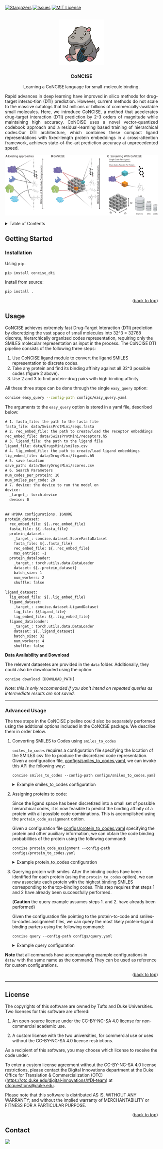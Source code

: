 <a id="readme-top"></a>




<!-- PROJECT SHIELDS -->
<!--
*** I'm using markdown "reference style" links for readability.
*** Reference links are enclosed in brackets [ ] instead of parentheses ( ).
*** See the bottom of this document for the declaration of the reference variables
*** for contributors-url, forks-url, etc. This is an optional, concise syntax you may use.
*** https://www.markdownguide.org/basic-syntax/#reference-style-links
-->

[![Stargazers][stars-shield]][stars-url]
[![Issues][issues-shield]][issues-url]
[![MIT License][license-shield]][license-url]



<!-- PROJECT LOGO -->
<br />
<div align="center">
  <a href="https://github.com/rohitsinghlab/CoNCISE">
    <img src="concise_logo.png" alt="Logo" width="150" height="150">
  </a>

<h3 align="center">CoNCISE</h3>

  <p align="center">
    Learning a CoNCISE language for small-molecule binding.
  </p>
  <p align="justify">
  Rapid advances in deep learning have improved in silico methods for drug-target interac-tion (DTI) prediction. However, current methods do not scale to the massive catalogs that list millions or billions of commercially-available small molecules. Here, we introduce CoNCISE, a method that accelerates drug-target interaction (DTI) prediction by 2-3 orders of magnitude while maintaining high accuracy. CoNCISE uses a novel vector-quantized codebook approach and a residual-learning based training of hierarchical codes.Our DTI architecture, which combines these compact ligand representations with fixed-length protein embeddings in a cross-attention framework, achieves state-of-the-art prediction accuracy at unprecedented speed. 
  </p>
</div>

![method](method.svg)

<!-- TABLE OF CONTENTS -->
<details>
  <summary>Table of Contents</summary>
  <ol>
    <li>
      <a href="#getting-started">Getting Started</a>
      <ul>
        <li><a href="#installation">Installation</a></li>
      </ul>
    </li>
    <li><a href="#usage">Usage</a></li>
    <li><a href="#license">License</a></li>
    <li><a href="#contact">Contact</a></li>
  </ol>
</details>



<!-- GETTING STARTED -->
## Getting Started

### Installation

Using `pip`:
```
pip install concise_dti
```


Install from source:
```bash
pip install .
```

<p align="right">(<a href="#readme-top">back to top</a>)</p>

<!-- USAGE EXAMPLES -->
## Usage

CoNCISE achieves extremely fast Drug-Target Interaction (DTI) prediction by discretizing the vast space of small molecules into 32^3 = 32768 discrete, hierarchically organized codes representation, requiring only the SMILES molecular representation as input in the process. 
The CoNCISE DTI pipeline consists of the following three steps:
1. Use CoNCISE ligand module to convert the ligand SMILES representation to discrete codes.
2. Take any protein and find its binding affinity against all 32^3 possible codes (figure 2 above).
3. Use 2 and 3 to find protein-drug pairs with high binding affinity.

All these three steps can be done through the single `easy_query` option:
```bash
concise easy_query --config-path configs/easy_query.yaml
```

The arguments to the `easy_query` option is stored in a yaml file, described below:
```
# 1. fasta_file: the path to the fasta file
fasta_file: data/SwissProtMini/seqs.fasta
# 2. rec_embed_file: the path to create/load the receptor embeddings
rec_embed_file: data/SwissProtMini/receptors.h5
# 3. ligand_file: the path to the ligand file
ligand_file: data/DrugsMini/smiles.csv
# 4. lig_embed_file: the path to create/load ligand embeddings
lig_embed_file: data/DrugsMini/ligands.h5
# 5. save location 
save_path: data/QueryDrugsMini/scores.csv
# 6. Search Parameters
num_codes_per_protein: 10
num_smiles_per_code: 20
# 7. device: the device to run the model on
device:
  _target_: torch.device
  device: 0


## HYDRA configurations. IGNORE
protein_dataset:
  rec_embed_file: ${..rec_embed_file}
  fasta_file: ${..fasta_file}
  protein_dataset:
    _target_: concise.dataset.ScoreFastaDataset
    fasta_file: ${..fasta_file}
    rec_embed_file: ${..rec_embed_file}
    max_entries: -1
  protein_dataloader:
    _target_: torch.utils.data.DataLoader
    dataset: ${..protein_dataset}
    batch_size: 1
    num_workers: 2
    shuffle: false

ligand_dataset:
  lig_embed_file: ${..lig_embed_file}
  ligand_dataset:
    _target_: concise.dataset.LigandDataset
    lig_file: ${ligand_file}
    lig_embed_file: ${..lig_embed_file}
  ligand_dataloader:
    _target_: torch.utils.data.DataLoader
    dataset: ${..ligand_dataset}
    batch_size: 32
    num_workers: 4
    shuffle: false
```



**Data Availability and Download** 

The relevent datasetes are provided in the `data` folder. Additionally, they could also be downloaded using the option:
```
concise download [DOWNLOAD_PATH]
```

*Note: this is only reccomended if you don't intend on repeated queries as intermediate results are not saved.*

___

### Advanced Usage

The tree steps in the CoNCISE pipeline could also be separately performed using the addtional options included in the CoNCISE package. We describe them in order below.

1. Converting SMILES to Codes using `smiles_to_codes`
   
   `smiles_to_codes` requires a configuration file specifying the location of the SMILES csv file to produce the discretized code representation. Given a configuration file, [configs/smiles_to_codes.yaml](configs/smiles_to_codes.yaml), we can invoke this API the following way:
   ```
   concise smiles_to_codes --config-path configs/smiles_to_codes.yaml
   ```

   <details>
   <summary>Example smiles_to_codes configuration</summary>

   ```yaml
   ## configs/smiles_to_codes.yaml
   ## Parameters to change
   
   # 1. Working directory
   prefix: data/DrugsMini             # the folder where the input, output and the intermediate h5py files are stored,
   
   # 2. the ligand CSV file. Should be comma separated and contain at least the header `smiles`
   # corresponding to the SMILES molecular representation. 
   ligand_file: ${prefix}/smiles.csv 

   # 3. output CSV location
   save_path: ${prefix}/codes.csv

   # 4. option to save as a SQLITE file.
   save_as_sqlite: True
   
   device:
     _target_: torch.device
     device: 0                        # SPECIFY the device
   
   ## HYDRA component. IGNORE
   dataset:
     lig_embed_file: ${..prefix}/ligands.h5
     ligand_dataset:
       _target_: concise.dataset.LigandDataset
       lig_file: ${ligand_file}
       lig_embed_file: ${..lig_embed_file}
     ligand_dataloader:
       _target_: torch.utils.data.DataLoader
       dataset: ${..ligand_dataset}
       batch_size: 32
       num_workers: 4
       shuffle: false
   ```
   </details>

2. Assigning proteins to code:

   Since the ligand space has been discretized into a small set of possible hierarchical codes, it is now feasible to predict the binding affinity of a protein
   with all possible code combinations. This is accomplished using the `protein_code_assignment` option.

   Given a configuration file [configs/protein_to_codes.yaml](configs/protein_to_codes.yaml) specifying the protein and other auxiliary information, we can obtain the code binding probabilities
   of the protein using the following command:
     
   ```
   concise protein_code_assignment --config-path configs/protein_to_codes.yaml
   ```

   <details>
   <summary>Example protein_to_codes configuration</summary>

   ```yaml
   ## configs/protein_to_codes.yaml
    
   ## Parameters to change

   # 1. prefix: the path where data is stored
   prefix: data/SwissProtMini
    
   # 2. fasta_file: the path to the FASTA file. Can accept more than one protein in the FASTA record
   fasta_file: ${prefix}/seqs.fasta

   # 3. save location 
   save_path: ${prefix}/scores.csv
    
   device:
     _target_: torch.device
     device: cpu                 # specify the device. CUDA devices recommended for faster operation
    
    
   ## HYDRA component. IGNORE.
   dataset:
     rec_embed_file: ${..prefix}/receptors.h5
     fasta_file: ${..fasta_file}
     protein_dataset:
       _target_: concise.dataset.ScoreFastaDataset
       fasta_file: ${..fasta_file}
       rec_embed_file: ${..rec_embed_file}
       max_entries: -1
     protein_dataloader:
       _target_: torch.utils.data.DataLoader
       dataset: ${..protein_dataset}
       batch_size: 1
       num_workers: 16
       shuffle: false
   ```
   </details>
    
3. Querying protein with smiles.
   After the binding codes have been identified for each protein (using the `protein_to_codes` option), we can now associate each protein with the highest binding
   SMILES corresponding to the top-binding codes. This step requires that steps 1 and 2 have already been successfully performed. 

   (**Caution** the query example assumes steps 1. and 2. have already been performed)

   Given the configuration file pointing to the protein-to-code and smiles-to-codes assignment files, we can query the most likely protein-ligand
   binding parters using the following command:
   
   ```
   concise query --config-path configs/query.yaml
   ```

   <details>
   <summary>Example query configuration</summary>

   ```yaml
   ## configs/query.yaml
   
   # 1. the codes SQLITE file, that assigns discrete codes to ligands, obtained using the `smiles_to_codes` option
   codes_file: data/DrugsMini/codes.sqlite
   # 2. the protein-ligand binding file, obtained using the `proteins_to_codes` option
   protein_scores_file: data/SwissProtMini/scores.csv
   # 3. Save URL
   save_path: ${prefix}/assignments.csv
     
   ## Search Parameters
   # maximum number of codes assigned to protein 
   num_codes_per_protein: 10
   # maximum number of SMILES, that we randomly select from the particular CODE assignment
   num_smiles_per_code: 20
   ```
   </details>

**Note** that all commands have accompanying example configurations in `data/` with the same name as the command. They can be used as reference for custom configurations.

<p align="right">(<a href="#readme-top">back to top</a>)</p>

___

<!-- LICENSE -->
## License
The copyrights of this software are owned by Tufts and Duke Universities. Two licenses for this software are offered:

1. An open-source license under the CC-BY-NC-SA 4.0 license for non-commercial academic use.

2. A custom license with the two universities, for commercial use or uses without the CC-BY-NC-SA 4.0 license restrictions. 

As a recipient of this software, you may choose which license to receive the code under.

To enter a custom license agreement without the CC-BY-NC-SA 4.0 license restrictions, please contact the Digital Innovations department at the Duke Office for Translation & Commercialization (OTC) (https://otc.duke.edu/digital-innovations/#DI-team) at otcquestions@duke.edu.

Please note that this software is distributed AS IS, WITHOUT ANY WARRANTY; and without the implied warranty of MERCHANTABILITY or FITNESS FOR A PARTICULAR PURPOSE.


<p align="right">(<a href="#readme-top">back to top</a>)</p>



<!-- CONTACT -->
## Contact

<a href="https://github.com/rohitsinghlab/CoNCISE/graphs/contributors">
  <img src="https://contributors-img.firebaseapp.com/image?repo=rohitsinghlab/CoNCISE" />
</a>



<!-- MARKDOWN LINKS & IMAGES -->
<!-- https://www.markdownguide.org/basic-syntax/#reference-style-links -->
[forks-shield]: https://img.shields.io/github/forks/rohitsinghlab/CoNCISE.svg?style=for-the-badge
[forks-url]: https://github.com/rohitsinghlab/CoNCISE/network/members
[stars-shield]: https://img.shields.io/github/stars/rohitsinghlab/CoNCISE.svg?style=for-the-badge
[stars-url]: https://github.com/rohitsinghlab/CoNCISE/stargazers
[issues-shield]: https://img.shields.io/github/issues/rohitsinghlab/CoNCISE.svg?style=for-the-badge
[issues-url]: https://github.com/rohitsinghlab/CoNCISE/issues
[license-shield]: https://img.shields.io/github/license/rohitsinghlab/CoNCISE.svg?style=for-the-badge
[license-url]: https://github.com/rohitsinghlab/CoNCISE/blob/master/LICENSE

